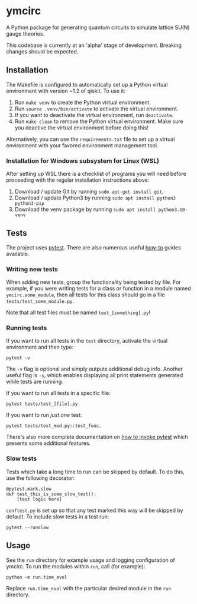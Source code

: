 # ymcirc
A Python package for generating quantum circuits to simulate lattice SU(N) gauge theories.

This codebase is currently at an 'alpha' stage of development. Breaking changes should be expected.

## Installation
The Makefile is configured to automatically set up a Python virtual environment with version ~1.2 of qiskit. To use it:

1. Run `make venv` to create the Python virtual environment.
2. Run `source .venv/bin/activate` to activate the virtual environment.
3. If you want to deactivate the virtual environment, run `deactivate`.
4. Run `make clean` to remove the Python virtual environment. Make sure you deactive the virtual environment before doing this!

Alternatively, you can use the `requirements.txt` file to set up a virtual environment with your favored environment management tool.

### Installation for Windows subsystem for Linux (WSL)
After setting up WSL there is a checklist of programs you will need before proceeding with the regular installation instructions above:

1. Download / update Git by running `sudo apt-get install git`.
2. Download / update Python3 by running `sudo apt install python3 python3-pip`
3. Download the venv package by running `sudo apt install python3.10-venv`

## Tests
The project uses [pytest](https://docs.pytest.org/en/stable/).
There are also numerous useful [how-to](https://docs.pytest.org/en/stable/how-to/index.html#how-to) guides available.

### Writing new tests
When adding new tests, group the functionality being tested by file. For example, if you were writing tests for a class or function in a module named `ymcirc.some_module`, then all tests for this class should go in a file `tests/test_some_module.py`.

Note that all test files must be named `test_[something].py`!

### Running tests
If you want to run all tests in the `test` directory, activate the virtual environment and then type:
```
pytest -v
```
The `-v` flag is optional and simply outputs additional debug info. Another useful flag is `-s`, which enables displaying all print statements generated while tests are running.

If you want to run all tests in a specific file:
```
pytest tests/test_[file].py
```

If you want to run *just one* test:
```
pytest tests/test_mod.py::test_func.
```

There's also more complete documentation on [how to invoke pytest](https://docs.pytest.org/en/stable/how-to/usage.html) which presents some additional features.

### Slow tests
Tests which take a long time to run can be skipped by default. To do this, use the following decorator:
```
@pytest.mark.slow
def test_this_is_some_slow_test():
    [test logic here]
```

`conftest.py` is set up so that any test marked this way will be skipped by default. To include slow tests in a test run:
```
pytest --runslow
```

## Usage
See the `run` directory for example usage and logging configuration of ymcirc. To run the modules within `run`, call (for example):
```
python -m run.time_evol
```
Replace `run.time_evol` with the particular desired module in the `run` directory.
